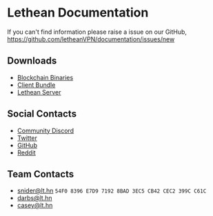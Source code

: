 # Lethean Documentation

If you can't find information please raise a issue on our GitHub, https://github.com/letheanVPN/documentation/issues/new

## Downloads
- [Blockchain Binaries](https://github.com/letheanVPN/blockchain/releases/latest)
- [Client Bundle](https://github.com/letheanVPN/launchers/releases/latest)
- [Lethean Server](https://github.com/letheanVPN/lethean-server/releases/latest)

## Social Contacts

- [Community Discord](https://discord.com/invite/4xkMbrX)
- [Twitter](https://twitter.com/letheanVPN)
- [GitHub](https://github.com/letheanVPN)
- [Reddit](https://www.reddit.com/r/Lethean/)

## Team Contacts

- [snider@lt.hn](mailto:snider@lt.hn) `54F0 8396 E7D9 7192 8BAD 3EC5 CB42 CEC2 399C C61C`
- [darbs@lt.hn](mailto:snider@lt.hn)
- [casey@lt.hn](mailto:snider@lt.hn)